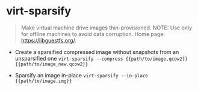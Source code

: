 # virt-sparsify
> Make virtual machine drive images thin-provisioned.
> NOTE: Use only for offline machines to avoid data corruption.
> Home page: <https://libguestfs.org/>.

- Create a sparsified compressed image without snapshots from an unsparsified one
`virt-sparsify --compress {{path/to/image.qcow2}} {{path/to/image_new.qcow2}}`

- Sparsify an image in-place
`virt-sparsify --in-place {{path/to/image.img}}`

